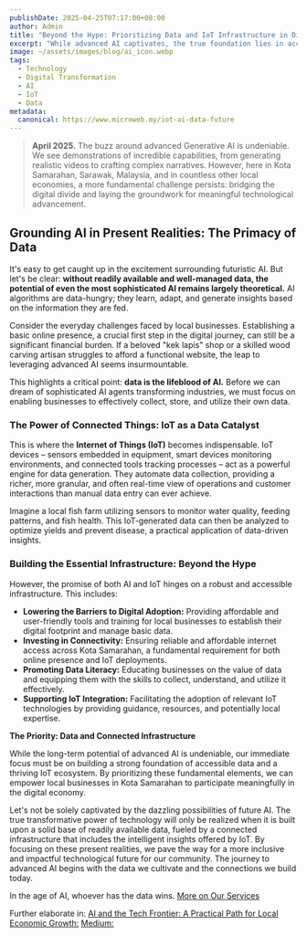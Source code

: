 ```yaml
---
publishDate: 2025-04-25T07:17:00+08:00
author: Admin
title: "Beyond the Hype: Prioritizing Data and IoT Infrastructure in Digital Future"
excerpt: "While advanced AI captivates, the true foundation lies in accessible data and robust IoT infrastructure. These are the immediate priorities for a truly digital future."
image: ~/assets/images/blog/ai_icon.webp
tags:
  - Technology
  - Digital Transformation
  - AI
  - IoT
  - Data
metadata:
  canonical: https://www.microweb.my/iot-ai-data-future
---
```


> **April 2025.** The buzz around advanced Generative AI is undeniable. We see demonstrations of incredible capabilities, from generating realistic videos to crafting complex narratives. However, here in Kota Samarahan, Sarawak, Malaysia, and in countless other local economies, a more fundamental challenge persists: bridging the digital divide and laying the groundwork for meaningful technological advancement.

## Grounding AI in Present Realities: The Primacy of Data

It's easy to get caught up in the excitement surrounding futuristic AI. But let's be clear: **without readily available and well-managed data, the potential of even the most sophisticated AI remains largely theoretical.** AI algorithms are data-hungry; they learn, adapt, and generate insights based on the information they are fed.

Consider the everyday challenges faced by local businesses. Establishing a basic online presence, a crucial first step in the digital journey, can still be a significant financial burden. If a beloved "kek lapis" shop or a skilled wood carving artisan struggles to afford a functional website, the leap to leveraging advanced AI seems insurmountable.

This highlights a critical point: **data is the lifeblood of AI.** Before we can dream of sophisticated AI agents transforming industries, we must focus on enabling businesses to effectively collect, store, and utilize their own data.

### The Power of Connected Things: IoT as a Data Catalyst

This is where the **Internet of Things (IoT)** becomes indispensable. IoT devices – sensors embedded in equipment, smart devices monitoring environments, and connected tools tracking processes – act as a powerful engine for data generation. They automate data collection, providing a richer, more granular, and often real-time view of operations and customer interactions than manual data entry can ever achieve.

Imagine a local fish farm utilizing sensors to monitor water quality, feeding patterns, and fish health. This IoT-generated data can then be analyzed to optimize yields and prevent disease, a practical application of data-driven insights.

### Building the Essential Infrastructure: Beyond the Hype

However, the promise of both AI and IoT hinges on a robust and accessible infrastructure. This includes:

* **Lowering the Barriers to Digital Adoption:** Providing affordable and user-friendly tools and training for local businesses to establish their digital footprint and manage basic data.
* **Investing in Connectivity:** Ensuring reliable and affordable internet access across Kota Samarahan, a fundamental requirement for both online presence and IoT deployments.
* **Promoting Data Literacy:** Educating businesses on the value of data and equipping them with the skills to collect, understand, and utilize it effectively.
* **Supporting IoT Integration:** Facilitating the adoption of relevant IoT technologies by providing guidance, resources, and potentially local expertise.

**The Priority: Data and Connected Infrastructure**

While the long-term potential of advanced AI is undeniable, our immediate focus must be on building a strong foundation of accessible data and a thriving IoT ecosystem. By prioritizing these fundamental elements, we can empower local businesses in Kota Samarahan to participate meaningfully in the digital economy.

Let's not be solely captivated by the dazzling possibilities of future AI. The true transformative power of technology will only be realized when it is built upon a solid base of readily available data, fueled by a connected infrastructure that includes the intelligent insights offered by IoT. By focusing on these present realities, we pave the way for a more inclusive and impactful technological future for our community. The journey to advanced AI begins with the data we cultivate and the connections we build today.

In the age of AI, whoever has the data wins. [More on Our Services](/)

Further elaborate in:
[AI and the Tech Frontier: A Practical Path for Local Economic Growth:](https://dev.to/chee_chiongteng/ai-and-the-tech-frontier-a-practical-path-for-local-economic-growth-b77)
[Medium:](https://medium.com/@tengcheechiong/the-buzz-around-advanced-generative-ai-is-undeniable-09d265faccbc)